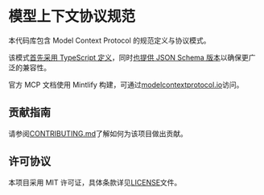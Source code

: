 # 模型上下文协议规范

本代码库包含 Model Context Protocol 的规范定义与协议模式。

该模式[首先采用 TypeScript 定义](schema/2025-03-26/schema.ts)，同时[也提供 JSON Schema 版本](schema/2025-03-26/schema.json)以确保更广泛的兼容性。

官方 MCP 文档使用 Mintlify 构建，可通过[modelcontextprotocol.io](https://modelcontextprotocol.io)访问。

## 贡献指南

请参阅[CONTRIBUTING.md](CONTRIBUTING.md)了解如何为该项目做出贡献。

## 许可协议

本项目采用 MIT 许可证，具体条款详见[LICENSE](LICENSE)文件。